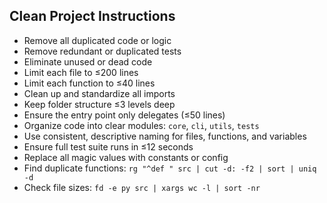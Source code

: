 ## Clean Project Instructions

- Remove all duplicated code or logic
- Remove redundant or duplicated tests
- Eliminate unused or dead code
- Limit each file to ≤200 lines
- Limit each function to ≤40 lines
- Clean up and standardize all imports
- Keep folder structure ≤3 levels deep
- Ensure the entry point only delegates (≤50 lines)
- Organize code into clear modules: `core`, `cli`, `utils`, `tests`
- Use consistent, descriptive naming for files, functions, and variables
- Ensure full test suite runs in ≤12 seconds
- Replace all magic values with constants or config
- Find duplicate functions: `rg "^def " src | cut -d: -f2 | sort | uniq -d`
- Check file sizes: `fd -e py src | xargs wc -l | sort -nr`
